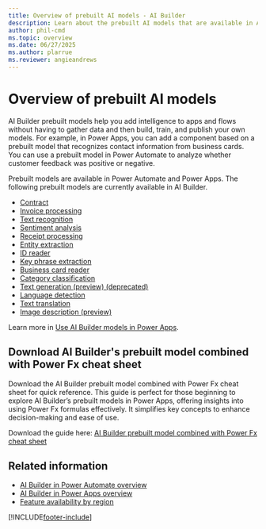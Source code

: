 ```yaml
---
title: Overview of prebuilt AI models - AI Builder
description: Learn about the prebuilt AI models that are available in AI Builder.
author: phil-cmd
ms.topic: overview
ms.date: 06/27/2025
ms.author: plarrue
ms.reviewer: angieandrews
---
```


# Overview of prebuilt AI models

AI Builder prebuilt models help you add intelligence to apps and flows without having to gather data and then build, train, and publish your own models. For example, in Power Apps, you can add a component based on a prebuilt model that recognizes contact information from business cards. You can use a prebuilt model in Power Automate to analyze whether customer feedback was positive or negative.

Prebuilt models are available in Power Automate and Power Apps. The following prebuilt models are currently available in AI Builder.

- [Contract](prebuilt-contract.md)
- [Invoice processing](prebuilt-invoice-processing.md)
- [Text recognition](prebuilt-text-recognition.md)
- [Sentiment analysis](prebuilt-sentiment-analysis.md)
- [Receipt processing](prebuilt-receipt-processing.md)
- [Entity extraction](prebuilt-entity-extraction.md)
- [ID reader](prebuilt-id-reader.md)
- [Key phrase extraction](prebuilt-key-phrase.md)
- [Business card reader](prebuilt-business-card.md)
- [Category classification](prebuilt-category-classification.md)
- [Text generation (preview) (deprecated)](prebuilt-azure-openai.md)
- [Language detection](prebuilt-language-detection.md)
- [Text translation](prebuilt-text-translation.md)  
- [Image description (preview)](prebuilt-image-description.md)

Learn more in [Use AI Builder models in Power Apps](/ai-builder/powerfx-in-powerapps).

## Download AI Builder's prebuilt model combined with Power Fx cheat sheet

Download the AI Builder prebuilt model combined with Power Fx cheat sheet for quick reference. This guide is perfect for those beginning to explore AI Builder’s prebuilt models in Power Apps, offering insights into using Power Fx formulas effectively. It simplifies key concepts to enhance decision-making and ease of use.

Download the guide here: [AI Builder prebuilt model combined with Power Fx cheat sheet](https://go.microsoft.com/fwlink/?linkid=2300739)

## Related information

- [AI Builder in Power Automate overview](use-in-flow-overview.md)  
- [AI Builder in Power Apps overview](use-in-powerapps-overview.md)
- [Feature availability by region](availability-region.md)

[!INCLUDE[footer-include](includes/footer-banner.md)]
